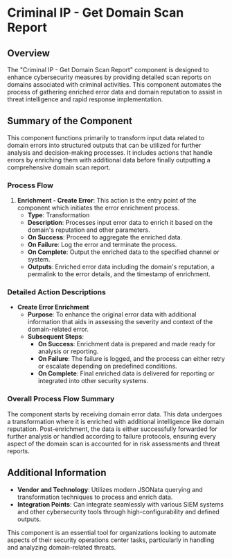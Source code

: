 # Criminal IP - Get Domain Scan Report

## Overview
The "Criminal IP - Get Domain Scan Report" component is designed to enhance cybersecurity measures by providing detailed scan reports on domains associated with criminal activities. This component automates the process of gathering enriched error data and domain reputation to assist in threat intelligence and rapid response implementation.

## Summary of the Component
This component functions primarily to transform input data related to domain errors into structured outputs that can be utilized for further analysis and decision-making processes. It includes actions that handle errors by enriching them with additional data before finally outputting a comprehensive domain scan report.

### Process Flow
1. **Enrichment - Create Error**: This action is the entry point of the component which initiates the error enrichment process.
   - **Type**: Transformation
   - **Description**: Processes input error data to enrich it based on the domain's reputation and other parameters.
   - **On Success**: Proceed to aggregate the enriched data.
   - **On Failure**: Log the error and terminate the process.
   - **On Complete**: Output the enriched data to the specified channel or system.
   - **Outputs**: Enriched error data including the domain's reputation, a permalink to the error details, and the timestamp of enrichment.

### Detailed Action Descriptions
- **Create Error Enrichment**
  - **Purpose**: To enhance the original error data with additional information that aids in assessing the severity and context of the domain-related error.
  - **Subsequent Steps**:
    - **On Success**: Enrichment data is prepared and made ready for analysis or reporting.
    - **On Failure**: The failure is logged, and the process can either retry or escalate depending on predefined conditions.
    - **On Complete**: Final enriched data is delivered for reporting or integrated into other security systems.

### Overall Process Flow Summary
The component starts by receiving domain error data. This data undergoes a transformation where it is enriched with additional intelligence like domain reputation. Post-enrichment, the data is either successfully forwarded for further analysis or handled according to failure protocols, ensuring every aspect of the domain scan is accounted for in risk assessments and threat reports.

## Additional Information
- **Vendor and Technology**: Utilizes modern JSONata querying and transformation techniques to process and enrich data.
- **Integration Points**: Can integrate seamlessly with various SIEM systems and other cybersecurity tools through high-configurability and defined outputs.

This component is an essential tool for organizations looking to automate aspects of their security operations center tasks, particularly in handling and analyzing domain-related threats.

